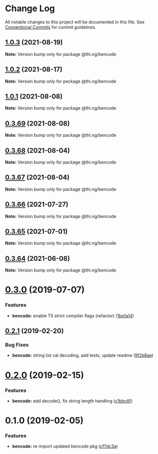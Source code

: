 # Change Log

All notable changes to this project will be documented in this file.
See [Conventional Commits](https://conventionalcommits.org) for commit guidelines.

## [1.0.3](https://github.com/thi-ng/umbrella/compare/@thi.ng/bencode@1.0.2...@thi.ng/bencode@1.0.3) (2021-08-19)

**Note:** Version bump only for package @thi.ng/bencode





## [1.0.2](https://github.com/thi-ng/umbrella/compare/@thi.ng/bencode@1.0.1...@thi.ng/bencode@1.0.2) (2021-08-17)

**Note:** Version bump only for package @thi.ng/bencode





## [1.0.1](https://github.com/thi-ng/umbrella/compare/@thi.ng/bencode@0.3.69...@thi.ng/bencode@1.0.1) (2021-08-08)

**Note:** Version bump only for package @thi.ng/bencode





## [0.3.69](https://github.com/thi-ng/umbrella/compare/@thi.ng/bencode@0.3.68...@thi.ng/bencode@0.3.69) (2021-08-08)

**Note:** Version bump only for package @thi.ng/bencode





## [0.3.68](https://github.com/thi-ng/umbrella/compare/@thi.ng/bencode@0.3.67...@thi.ng/bencode@0.3.68) (2021-08-04)

**Note:** Version bump only for package @thi.ng/bencode





## [0.3.67](https://github.com/thi-ng/umbrella/compare/@thi.ng/bencode@0.3.66...@thi.ng/bencode@0.3.67) (2021-08-04)

**Note:** Version bump only for package @thi.ng/bencode





## [0.3.66](https://github.com/thi-ng/umbrella/compare/@thi.ng/bencode@0.3.65...@thi.ng/bencode@0.3.66) (2021-07-27)

**Note:** Version bump only for package @thi.ng/bencode





## [0.3.65](https://github.com/thi-ng/umbrella/compare/@thi.ng/bencode@0.3.64...@thi.ng/bencode@0.3.65) (2021-07-01)

**Note:** Version bump only for package @thi.ng/bencode





## [0.3.64](https://github.com/thi-ng/umbrella/compare/@thi.ng/bencode@0.3.63...@thi.ng/bencode@0.3.64) (2021-06-08)

**Note:** Version bump only for package @thi.ng/bencode





# [0.3.0](https://github.com/thi-ng/umbrella/compare/@thi.ng/bencode@0.2.17...@thi.ng/bencode@0.3.0) (2019-07-07)

### Features

* **bencode:** enable TS strict compiler flags (refactor) ([1be1a14](https://github.com/thi-ng/umbrella/commit/1be1a14))

## [0.2.1](https://github.com/thi-ng/umbrella/compare/@thi.ng/bencode@0.2.0...@thi.ng/bencode@0.2.1) (2019-02-20)

### Bug Fixes

* **bencode:** string list val decoding, add tests, update readme ([9f2b8ae](https://github.com/thi-ng/umbrella/commit/9f2b8ae))

# [0.2.0](https://github.com/thi-ng/umbrella/compare/@thi.ng/bencode@0.1.1...@thi.ng/bencode@0.2.0) (2019-02-15)

### Features

* **bencode:** add decode(), fix string length handling ([c1bbc6f](https://github.com/thi-ng/umbrella/commit/c1bbc6f))

# 0.1.0 (2019-02-05)

### Features

* **bencode:** re-import updated bencode pkg ([cf7dc3a](https://github.com/thi-ng/umbrella/commit/cf7dc3a))
